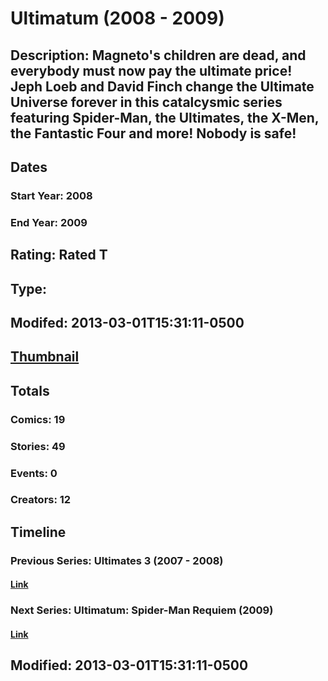 # Ultimatum (2008 - 2009)
## Description: Magneto's children are dead, and everybody must now pay the ultimate price! Jeph Loeb and David Finch change the Ultimate Universe forever in this catalcysmic series featuring Spider-Man, the Ultimates, the X-Men, the Fantastic Four and more! Nobody is safe!
## Dates
### Start Year: 2008
### End Year: 2009
## Rating: Rated T
## Type: 
## Modifed: 2013-03-01T15:31:11-0500
## [Thumbnail](http://i.annihil.us/u/prod/marvel/i/mg/a/03/51310f886e617.jpg)
## Totals
### Comics: 19
### Stories: 49
### Events: 0
### Creators: 12
## Timeline
### Previous Series: Ultimates 3 (2007 - 2008)
#### [Link](http://gateway.marvel.com/v1/public/series/3188)
### Next Series: Ultimatum: Spider-Man Requiem (2009)
#### [Link](http://gateway.marvel.com/v1/public/series/8548)
## Modified: 2013-03-01T15:31:11-0500